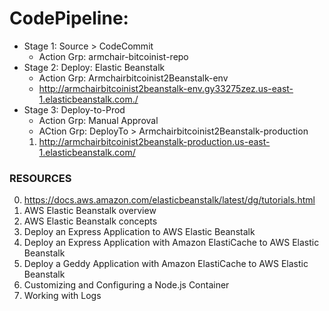 # CodePipeline:
* Stage 1: Source > CodeCommit  
    + Action Grp: armchair-bitcoinist-repo
* Stage 2: Deploy: Elastic Beanstalk  
    + Action Grp: Armchairbitcoinist2Beanstalk-env
    + http://armchairbitcoinist2beanstalk-env.gy33275zez.us-east-1.elasticbeanstalk.com./
* Stage 3: Deploy-to-Prod
    + Action Grp: Manual Approval
    + ACtion Grp: DeployTo > Armchairbitcoinist2Beanstalk-production
    1. http://armchairbitcoinist2beanstalk-production.us-east-1.elasticbeanstalk.com/
    
### RESOURCES
0. https://docs.aws.amazon.com/elasticbeanstalk/latest/dg/tutorials.html
1. AWS Elastic Beanstalk overview
2. AWS Elastic Beanstalk concepts
3. Deploy an Express Application to AWS Elastic Beanstalk
4. Deploy an Express Application with Amazon ElastiCache to AWS Elastic Beanstalk
5. Deploy a Geddy Application with Amazon ElastiCache to AWS Elastic Beanstalk
6. Customizing and Configuring a Node.js Container
7. Working with Logs

